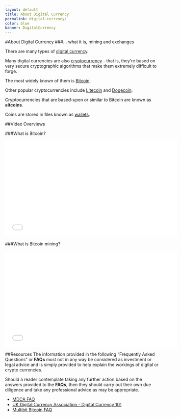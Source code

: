 ```yaml
---
layout: default
title: About Digital Currency
permalink: digital-currency/
color: blue
banner: DigitalCurrency
---
```


#About Digital Currency
###... what it is, mining and exchanges

There are many types of [digital currency](https://en.wikipedia.org/wiki/Digital_currency).

Many digital currencies are also [cryptocurrency](https://en.wikipedia.org/wiki/Cryptocurrency) - that is, they're based on very secure cryptographic algorithms that make them extremely difficult to forge.

The most widely known of them is [Bitcoin](https://bitcoin.org/).

Other popular cryptocurrencies include [Litecoin](https://litecoin.org/) and [Dogecoin](http://dogecoin.com//).

Cryptocurrencies that are based-upon or similar to Bitcoin are known as **altcoins**.

Coins are stored in files known as [wallets](https://en.bitcoin.it/wiki/Wallet).

##Video Overviews

###What is Bitcoin?
<iframe width="560" height="315" src="//www.youtube.com/embed/Um63OQz3bjo" frameborder="0" allowfullscreen></iframe>

###What is Bitcoin mining?
<iframe width="560" height="315" src="//www.youtube.com/embed/GmOzih6I1zs" frameborder="0" allowfullscreen></iframe>


##Resources
The information provided in the following “Frequently Asked Questions” or **FAQs** must not in any way be considered as investment or legal advice and is simply provided to help explain the workings of digital or crypto currencies.

Should a reader contemplate taking any further action based on the answers provided to the **FAQs**, then they should carry out their own due diligence and take any professional advice as may be appropriate.

* [MDCA FAQ](/digital-currency/faq)
* [UK Digital Currency Association - Digital Currency 101](http://www.digitalcurrencyassociation.org.uk/digital-currency-101)
* [Multibit Bitcoin FAQ](https://multibit.org/faq.html)

